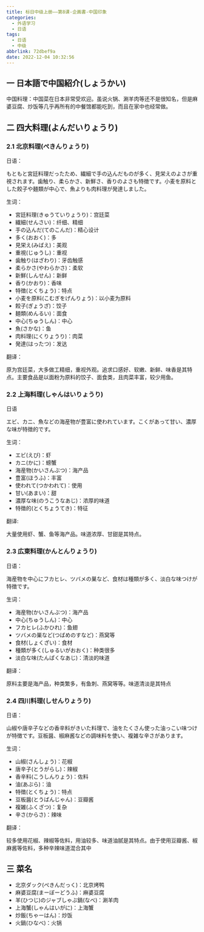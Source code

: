 ```yaml
---
title: 标日中级上册——第8课-企画書-中国印象
categories:
  - 外语学习
  - 日语
tags:
  - 日语
  - 中级
abbrlink: 72dbef9a
date: 2022-12-04 10:32:56
---
```

## 一 日本語で中国紹介(しょうかい)

中国料理：中国菜在日本非常受欢迎。虽说火锅、涮羊肉等还不是很知名，但是麻婆豆腐、炒饭等几乎再所有的中餐馆都能吃到，而且在家中也经常做。

<!--more-->

## 二 四大料理(よんだいりょうり)

### 2.1 北京料理(ぺきんりょうり)

日语：

もともと宮廷料理だったため、繊細で手の込んだものが多く、見栄えのよさが重視されます。歯触り、柔らかさ、新鮮さ、香りのよさも特徴です。小麦を原料とした餃子や麺類が中心で、魚よりも肉料理が発達しました。

<!--more-->

生词：

* 宮廷料理(きゅうていりょうり)：宫廷菜
* 繊細(せんさい)：纤细、精细
* 手の込んだ(てのこんだ)：精心设计
* 多く(おおく)：多
* 見栄え(みばえ)：美观
* 重視(じゅうし)：重视
* 歯触り(はざわり)：牙齿触感
* 柔らかさ(やわらかさ)：柔软
* 新鮮(しんせん)：新鲜
* 香り(かおり)：香味
* 特徴(とくちょう)：特点
* 小麦を原料(こむぎをげんりょう)：以小麦为原料
* 餃子(ぎょうざ)：饺子
* 麺類(めんるい)：面食
* 中心(ちゅうしん)：中心
* 魚(さかな)：鱼
* 肉料理(にくりょうり)：肉菜
* 発達(はったつ)：发达

翻译：

原为宫廷菜，大多做工精细，重视外观。追求口感好、软嫩、新鲜、味香是其特点。主要食品是以面粉为原料的饺子、面食类，且肉菜丰富，较少用鱼。

### 2.2 上海料理(しゃんはいりょうり)

日语

エビ、カニ、魚などの海産物が豊富に使われています。こくがあって甘い、濃厚な味が特徴的です。

生词：

* エビ(えび)：虾
* カニ(かに)：螃蟹
* 海産物(かいさんぶつ)：海产品
* 豊富(ほうふ)：丰富
* 使われて(つかわれて)：使用
* 甘い(あまい)：甜
* 濃厚な味(のうこうなあじ)：浓厚的味道
* 特徴的(とくちょうてき)：特征

翻译:

大量使用虾、蟹、鱼等海产品。味道浓厚、甘甜是其特点。

### 2.3 広東料理(かんとんりょうり)

日语：

海産物を中心にフカヒレ、ツバメの巣など、食材は種類が多く、淡白な味つけが特徴です。

生词：

* 海産物(かいさんぶつ)：海产品
* 中心(ちゅうしん)：中心
* フカヒレ(ふかひれ)：鱼翅
* ツバメの巣など(つばめのすなど)：燕窝等
* 食材(しょくざい)：食材
* 種類が多く(しゅるいがおおく)：种类很多
* 淡白な味(たんぱくなあじ)：清淡的味道

翻译：

原料主要是海产品，种类繁多，有鱼刺、燕窝等等。味道清淡是其特点

### 2.4 四川料理(しせんりょうり)

日语：

山椒や唐辛子などの香辛料がきいた料理で、油をたくさん使った油っこい味つけが特徴です。豆板醤、椒麻酱などの調味料を使い、複雑な辛さがあります。

生词：

* 山椒(さんしょう)：花椒
* 唐辛子(とうがらし)：辣椒
* 香辛料(こうしんりょう)：佐料
* 油(あぶら)：油
* 特徴(とくちょう)：特点
* 豆板醤(とうばんじゃん)：豆瓣酱
* 複雑(ふくざつ)：复杂
* 辛さ(からさ)：辣味

翻译：

较多使用花椒、辣椒等佐料，用油较多、味道油腻是其特点。由于使用豆瓣酱、椒麻酱等佐料，多种辛辣味道混合其中

## 三 菜名

* 北京ダック(ぺきんだっく)：北京烤鸭
* 麻婆豆腐(まーぼーどうふ)：麻婆豆腐
* 羊(ひつじ)のジャブしゃぶ鍋(なべ)：涮羊肉
* 上海蟹(しゃんはいがに)：上海蟹
* 炒飯(ちゃーはん)：炒饭
* 火鍋(ひなべ)：火锅

